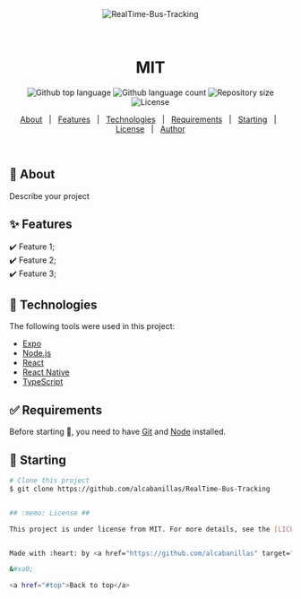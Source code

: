 <div align="center" id="top"> 
  <img src="./.github/app.gif" alt="RealTime-Bus-Tracking" />

  &#xa0;

  <!-- <a href="https://mit.netlify.app">Demo</a> -->
</div>

<h1 align="center">MIT</h1>

<p align="center">
  <img alt="Github top language" src="https://img.shields.io/github/languages/top/alcabanillas/RealTime-Bus-Tracking?color=56BEB8">

  <img alt="Github language count" src="https://img.shields.io/github/languages/count/alcabanillas/RealTime-Bus-Tracking?color=56BEB8">

  <img alt="Repository size" src="https://img.shields.io/github/repo-size/alcabanillas/RealTime-Bus-Tracking?color=56BEB8">

  <img alt="License" src="https://img.shields.io/github/license/alcabanillas/RealTime-Bus-Tracking?color=56BEB8">

  <!-- <img alt="Github issues" src="https://img.shields.io/github/issues/alcabanillas/mit?color=56BEB8" /> -->

  <!-- <img alt="Github forks" src="https://img.shields.io/github/forks/alcabanillas/mit?color=56BEB8" /> -->

  <!-- <img alt="Github stars" src="https://img.shields.io/github/stars/alcabanillas/mit?color=56BEB8" /> -->
</p>

<!-- Status -->

<!-- <h4 align="center"> 
	🚧  MIT 🚀 Under construction...  🚧
</h4> 

<hr> -->

<p align="center">
  <a href="#dart-about">About</a> &#xa0; | &#xa0; 
  <a href="#sparkles-features">Features</a> &#xa0; | &#xa0;
  <a href="#rocket-technologies">Technologies</a> &#xa0; | &#xa0;
  <a href="#white_check_mark-requirements">Requirements</a> &#xa0; | &#xa0;
  <a href="#checkered_flag-starting">Starting</a> &#xa0; | &#xa0;
  <a href="#memo-license">License</a> &#xa0; | &#xa0;
  <a href="https://github.com/alcabanillas" target="_blank">Author</a>
</p>

<br>

## :dart: About ##

Describe your project

## :sparkles: Features ##

:heavy_check_mark: Feature 1;\
:heavy_check_mark: Feature 2;\
:heavy_check_mark: Feature 3;

## :rocket: Technologies ##

The following tools were used in this project:

- [Expo](https://expo.io/)
- [Node.js](https://nodejs.org/en/)
- [React](https://pt-br.reactjs.org/)
- [React Native](https://reactnative.dev/)
- [TypeScript](https://www.typescriptlang.org/)

## :white_check_mark: Requirements ##

Before starting :checkered_flag:, you need to have [Git](https://git-scm.com) and [Node](https://nodejs.org/en/) installed.

## :checkered_flag: Starting ##

```bash
# Clone this project
$ git clone https://github.com/alcabanillas/RealTime-Bus-Tracking


## :memo: License ##

This project is under license from MIT. For more details, see the [LICENSE](LICENSE.md) file.


Made with :heart: by <a href="https://github.com/alcabanillas" target="_blank">{{YOUR_NAME}}</a>

&#xa0;

<a href="#top">Back to top</a>
